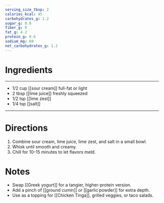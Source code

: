 ```yaml
---
serving_size_tbsp: 2
calories_kcal: 45
carbohydrates_g: 1.2
sugar_g: 0.8
fiber_g: 0
fat_g: 4.2
protein_g: 0.6
sodium_mg: 60
net_carbohydrates_g: 1.2
---
```


# Ingredients
---
- 1/2 cup [[sour cream]] full-fat or light
- 2 tbsp [[lime juice]] freshly squeezed
- 1/2 tsp [[lime zest]]
- 1/4 tsp [[salt]]
---

# Directions
1. Combine sour cream, lime juice, lime zest, and salt in a small bowl.
2. Whisk until smooth and creamy.
3. Chill for 10–15 minutes to let flavors meld.

# Notes
- Swap [[Greek yogurt]] for a tangier, higher-protein version.
- Add a pinch of [[ground cumin]] or [[garlic powder]] for extra depth.
- Use as a topping for [[Chicken Tinga]], grilled veggies, or taco salads.